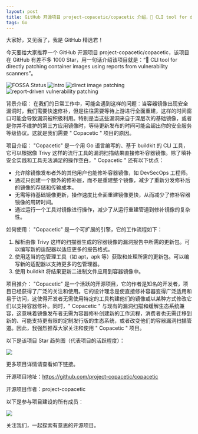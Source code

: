 ```yaml
---
layout: post
title: GitHub 开源项目 project-copacetic/copacetic 介绍，🧵 CLI tool for directly patching container images using reports from vulnerability scanners
tags: Go
---
```


大家好，又见面了，我是 GitHub 精选君！

今天要给大家推荐一个 GitHub 开源项目 project-copacetic/copacetic，该项目在 GitHub 有差不多 1000 Star，用一句话介绍该项目就是：“🧵 CLI tool for directly patching container images using reports from vulnerability scanners”。


![FOSSA Status](https://app.fossa.com/api/projects/git%2Bgithub.com%2Fproject-copacetic%2Fcopacetic.svg?type=shield&issueType=license)
![intro](https://raw.githubusercontent.com/project-copacetic/copacetic/master/demo/copa-demo.gif)
![direct image patching](https://raw.githubusercontent.com/project-copacetic/copacetic/master/./docs/imgs/direct-image-patching.png)
![report-driven vulnerability patching](https://raw.githubusercontent.com/project-copacetic/copacetic/master/./docs/imgs/vulnerability-patch.png)







背景介绍：
在我们的日常工作中，可能会遇到这样的问题：当容器镜像出现安全漏洞时，我们需要快速修补，但是往往需要等待上游进行全面重建，这样的时间窗口可能会导致漏洞被积极利用。特别是当这些漏洞来自于深层次的基础镜像，或者是你并不维护的第三方应用镜像时，等待更新发布的时间可能会超出你的安全服务等级协议。这就是我们需要 " Copacetic " 项目的原因。

项目介绍：
"Copacetic" 是一个用 Go 语言编写的、基于 buildkit 的 CLI 工具，它可以根据像 Trivy 这样的流行工具的漏洞扫描结果直接修补容器镜像。除了填补安全实践和工具无法满足的操作空白，" Copacetic " 还有以下优点：
- 允许除镜像发布者外的其他用户也能修补容器镜像，如 DevSecOps 工程师。
- 通过只创建一个额外的修补层，而不是重建整个镜像，减少了重新分发修补后的镜像的存储和传输成本。
- 无需等待基础镜像更新，操作速度比全面重建镜像更快，从而减少了修补容器镜像的周转时间。
- 通过运行一个工具对镜像进行操作，减少了从运行重建管道到修补镜像的复杂性。

如何使用：
"Copacetic" 是一个可扩展的引擎，它的工作流程如下：
1. 解析由像 Trivy 这样的扫描器生成的容器镜像的漏洞报告中所需的更新包。可以编写新的适配器以适应更多的报告格式。
2. 使用适当的包管理工具（如 apt，apk 等）获取和处理所需的更新包。可以编写新的适配器以支持更多的包管理器。
3. 使用 buildkit 将结果更新二进制文件应用到容器镜像中。

项目推介：
"Copacetic" 是一个活跃的开源项目，它的作者是知名的开发者，项目已经获得了广泛的关注和使用。它的设计理念是使直接修补容器变得广泛适用和易于访问，这使得开发者无需使用特定的工具构建他们的镜像或以某种方式修改它们以支持容器修补。同时，" Copacetic " 与现有的漏洞扫描和缓解生态系统兼容，这意味着镜像发布者无需为容器修补创建新的工作流程，消费者也无需迁移到新的、可能支持更有限的定制发行版的生态系统，或者改变他们的容器漏洞扫描管道。因此，我强烈推荐大家关注和使用 " Copacetic " 项目。






以下是该项目 Star 趋势图（代表项目的活跃程度）：

![](https://api.star-history.com/svg?repos=project-copacetic/copacetic&type=Timeline)

更多项目详情请查看如下链接。

开源项目地址：https://github.com/project-copacetic/copacetic 

开源项目作者：project-copacetic

以下是参与项目建设的所有成员：

![](https://contrib.rocks/image?repo=project-copacetic/copacetic)

关注我们，一起探索有意思的开源项目。

